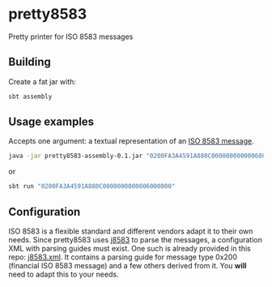 # pretty8583
Pretty printer for ISO 8583 messages

## Building
Create a fat jar with:
```bash
sbt assembly
```

## Usage examples
Accepts one argument: a textual representation of an [ISO 8583 message](https://en.wikipedia.org/wiki/ISO_8583).

```bash
java -jar pretty8583-assembly-0.1.jar "0200FA3A4591A880C0000000000006000000..."
```
or
```bash
sbt run "0200FA3A4591A880C0000000000006000000"
```

## Configuration
ISO 8583 is a flexible standard and different vendors adapt it to their own needs. Since pretty8583 uses [j8583](http://j8583.sourceforge.net/) to parse the messages, a configuration XML with parsing guides must exist. One such is already provided in this repo: [j8583.xml](../blob/master/src/main/resources/j8583.xml). It contains a parsing guide for message type 0x200 (financial ISO 8583 message) and a few others derived from it. You **will** need to adapt this to your needs.
